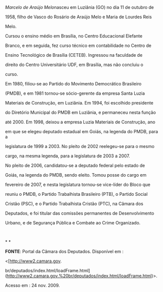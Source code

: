 

 



*Marcelo de Araújo Melo*nasceu em Luziânia (GO) no dia 11 de outubro de

1958, filho de Vasco do Rosário de Araújo Melo e Maria de Lourdes Reis

Melo.



Cursou o ensino médio em Brasília, no Centro Educacional Elefante

Branco, e em seguida, fez curso técnico em contabilidade no Centro de

Ensino Tecnológico de Brasília (CETEB). Ingressou na faculdade de

direito do Centro Universitário UDF, em Brasília, mas não concluiu o

curso.



Em 1980, filiou-se ao Partido do Movimento Democrático Brasileiro

(PMDB), e em 1981 tornou-se sócio-gerente da empresa Santa Luzia

Materiais de Construção, em Luziânia. Em 1994, foi escolhido presidente

do Diretório Municipal do PMDB em Luziânia, e permaneceu nesta função

até 2000. Em 1998, deixou a empresa Luzia Materiais de Construção, ano

em que se elegeu deputado estadual em Goiás, na legenda do PMDB, para a

legislatura de 1999 a 2003. No pleito de 2002 reelegeu-se para o mesmo

cargo, na mesma legenda, para a legislatura de 2003 a 2007.



No pleito de 2006, candidatou-se a deputado federal pelo estado de

Goiás, na legenda do PMDB, sendo eleito. Tomou posse do cargo em

fevereiro de 2007, e nesta legislatura tornou-se vice-líder do Bloco que

reuniu o PMDB, o Partido Trabalhista Brasileiro (PTB), o Partido Social

Cristão (PSC), e o Partido Trabalhista Cristão (PTC), na Câmara dos

Deputados, e foi titular das comissões permanentes de Desenvolvimento

Urbano, e de Segurança Pública e Combate ao Crime Organizado.



 



* *



**FONTE**: Portal da Câmara dos Deputados. Disponível em :

\<[http://www2.camara.gov.

br/deputados/index.html/loadFrame.html](http://www2.camara.gov.%20br/deputados/index.html/loadFrame.html)\>.

Acesso em : 24 nov. 2009.



 



 



 



 

